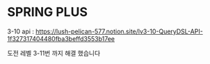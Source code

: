 # SPRING PLUS

3-10 api : https://lush-pelican-577.notion.site/lv3-10-QueryDSL-API-1f327317404480fba3beffd3553b17ee

도전 레벨 3-11번 까지 해결 했습니다
